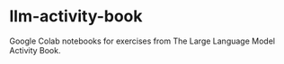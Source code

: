 # llm-activity-book
Google Colab notebooks for exercises from The Large Language Model Activity Book.
